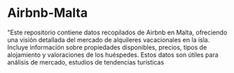 # Airbnb-Malta
"Este repositorio contiene datos recopilados de Airbnb en Malta, ofreciendo una visión detallada del mercado de alquileres vacacionales en la isla. Incluye información sobre propiedades disponibles, precios, tipos de alojamiento y valoraciones de los huéspedes. Estos datos son útiles para análisis de mercado, estudios de tendencias turísticas 
